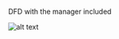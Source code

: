 DFD with the manager included

![alt text](https://cloud.githubusercontent.com/assets/21320663/18859396/4b431372-8439-11e6-80f4-f048c235e962.png)
